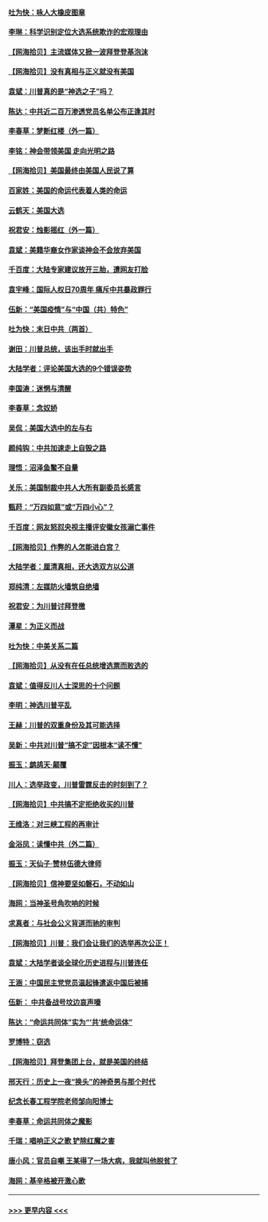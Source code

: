 #### [吐为快：咏人大橡皮图章](../pages/nsc993/n12624470.md?t=12161951) 
#### [李琳：科学识别定位大选系统欺诈的宏观理由](../pages/nsc993/n12624340.md?t=12161951) 
#### [【网海拾贝】主流媒体又掀一波拜登登基泡沫](../pages/nsc993/n12624000.md?t=12161951) 
#### [【网海拾贝】没有真相与正义就没有美国](../pages/nsc993/n12621885.md?t=12161951) 
#### [袁斌：川普真的是“神选之子”吗？](../pages/nsc993/n12621749.md?t=12161951) 
#### [陈达：中共近二百万渗透党员名单公布正逢其时](../pages/nsc993/n12620870.md?t=12161951) 
#### [李春草：梦断红楼（外一篇）](../pages/nsc993/n12619122.md?t=12161951) 
#### [李铭：神会带领美国 走向光明之路](../pages/nsc993/n12618584.md?t=12161951) 
#### [【网海拾贝】美国最终由美国人民说了算](../pages/nsc993/n12617255.md?t=12161951) 
#### [百家姓：美国的命运代表着人类的命运](../pages/nsc993/n12615838.md?t=12161951) 
#### [云鹤天：美国大选](../pages/nsc993/n12615994.md?t=12161951) 
#### [祝君安：烛影摇红（外一篇）](../pages/nsc993/n12615975.md?t=12161951) 
#### [袁斌：美籍华裔女作家谈神会不会放弃美国](../pages/nsc993/n12615263.md?t=12161951) 
#### [千百度：大陆专家建议放开三胎，遭网友打脸](../pages/nsc993/n12614456.md?t=12161951) 
#### [袁宇峰：国际人权日70周年 痛斥中共暴政罪行](../pages/nsc993/n12611965.md?t=12161951) 
#### [伍新：“美国疫情”与“中国（共）特色”](../pages/nsc993/n12611463.md?t=12161951) 
#### [吐为快：末日中共（两首）](../pages/nsc993/n12611461.md?t=12161951) 
#### [谢田：川普总统，该出手时就出手](../pages/nsc993/n12610905.md?t=12161951) 
#### [大陆学者：评论美国大选的9个错误姿势](../pages/nsc993/n12609586.md?t=12161951) 
#### [李国涛：迷惘与清醒](../pages/nsc993/n12607532.md?t=12161951) 
#### [李春草：念奴娇](../pages/nsc993/n12607083.md?t=12161951) 
#### [吴侃：美国大选中的左与右](../pages/nsc993/n12607054.md?t=12161951) 
#### [颜纯钩：中共加速走上自毁之路](../pages/nsc993/n12606473.md?t=12161951) 
#### [理悟：沼泽鱼鳖不自量](../pages/nsc993/n12606454.md?t=12161951) 
#### [关乐：美国制裁中共人大所有副委员长感言](../pages/nsc993/n12606442.md?t=12161951) 
#### [甄莳：“万四如意”或“万四小心”？](../pages/nsc993/n12606091.md?t=12161951) 
#### [千百度：网友怒怼央视主播评安徽女孩溺亡事件](../pages/nsc993/n12605370.md?t=12161951) 
#### [【网海拾贝】作弊的人怎能进白宫？](../pages/nsc993/n12603546.md?t=12161951) 
#### [大陆学者：厘清真相，还大选双方以公道](../pages/nsc993/n12603475.md?t=12161951) 
#### [郑纯清：左媒防火墙筑自绝墙](../pages/nsc993/n12602226.md?t=12161951) 
#### [祝君安：为川普讨拜登檄](../pages/nsc993/n12602199.md?t=12161951) 
#### [潭星：为正义而战](../pages/nsc993/n12600926.md?t=12161951) 
#### [吐为快：中美关系二篇](../pages/nsc993/n12600908.md?t=12161951) 
#### [【网海拾贝】从没有在任总统增选票而败选的](../pages/nsc993/n12600435.md?t=12161951) 
#### [袁斌：值得反川人士深思的十个问题](../pages/nsc993/n12600332.md?t=12161951) 
#### [李明：神选川普平乱](../pages/nsc993/n12599751.md?t=12161951) 
#### [王赫：川普的双重身份及其可能选择](../pages/nsc993/n12599723.md?t=12161951) 
#### [吴新：中共对川普“搞不定”因根本“读不懂”](../pages/nsc993/n12599502.md?t=12161951) 
#### [振玉：鹧鸪天‧颠覆](../pages/nsc993/n12599494.md?t=12161951) 
#### [川人：选举政变，川普雷霆反击的时刻到了？](../pages/nsc993/n12599291.md?t=12161951) 
#### [【网海拾贝】中共搞不定拒绝收买的川普](../pages/nsc993/n12598955.md?t=12161951) 
#### [王维洛：对三峡工程的再审计](../pages/nsc993/n12598436.md?t=12161951) 
#### [金浴凤：读懂中共（外二篇）](../pages/nsc993/n12597943.md?t=12161951) 
#### [振玉：天仙子‧赞林伍德大律师](../pages/nsc993/n12597929.md?t=12161951) 
#### [【网海拾贝】信神要坚如磐石，不动如山](../pages/nsc993/n12597901.md?t=12161951) 
#### [海网：当神圣号角吹响的时候](../pages/nsc993/n12595891.md?t=12161951) 
#### [求真者：与社会公义背道而驰的审判](../pages/nsc993/n12595868.md?t=12161951) 
#### [【网海拾贝】川普：我们会让我们的选举再次公正！](../pages/nsc993/n12594930.md?t=12161951) 
#### [袁斌：大陆学者谈全球化历史进程与川普连任](../pages/nsc993/n12594690.md?t=12161951) 
#### [王涵：中国民主党党员温起锋遣返中国后被捕](../pages/nsc993/n12594540.md?t=12161951) 
#### [伍新： 中共备战号坟边哀声嚎](../pages/nsc993/n12593086.md?t=12161951) 
#### [陈达：“命运共同体”实为“‘共’统命运体”](../pages/nsc993/n12590865.md?t=12161951) 
#### [罗博特：窃选](../pages/nsc993/n12590619.md?t=12161951) 
#### [【网海拾贝】拜登集团上台，就是美国的终结](../pages/nsc993/n12589725.md?t=12161951) 
#### [邢天行：历史上一夜“换头”的神奇男与那个时代](../pages/nsc993/n12589424.md?t=12161951) 
#### [纪念长春工程学院老师邹向阳博士](../pages/nsc993/n12585390.md?t=12161951) 
#### [李春草：命运共同体之魔影](../pages/nsc993/n12585026.md?t=12161951) 
#### [千瑞：唱响正义之歌 铲除红魔之害](../pages/nsc993/n12585002.md?t=12161951) 
#### [唐小风：官员自嘲 王某得了一场大病，我就叫他脱贫了](../pages/nsc993/n12584981.md?t=12161951) 
#### [海网：基辛格被开激心歌](../pages/nsc993/n12584946.md?t=12161951) 

----
#### [ >>> 更早内容 <<< ](../indexes/nsc993-earlier.md)

